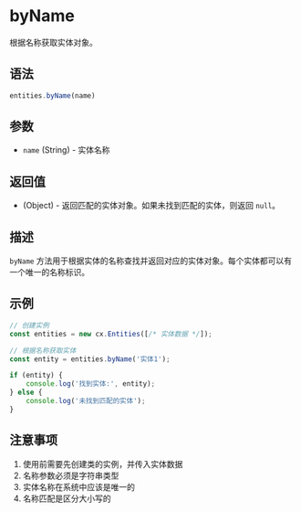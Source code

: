 # byName

根据名称获取实体对象。

## 语法

```javascript
entities.byName(name)
```

## 参数

- `name` (String) - 实体名称

## 返回值

- (Object) - 返回匹配的实体对象。如果未找到匹配的实体，则返回 `null`。

## 描述

`byName` 方法用于根据实体的名称查找并返回对应的实体对象。每个实体都可以有一个唯一的名称标识。

## 示例

```javascript
// 创建实例
const entities = new cx.Entities([/* 实体数据 */]);

// 根据名称获取实体
const entity = entities.byName('实体1');

if (entity) {
    console.log('找到实体:', entity);
} else {
    console.log('未找到匹配的实体');
}
```

## 注意事项

1. 使用前需要先创建类的实例，并传入实体数据
2. 名称参数必须是字符串类型
3. 实体名称在系统中应该是唯一的
4. 名称匹配是区分大小写的